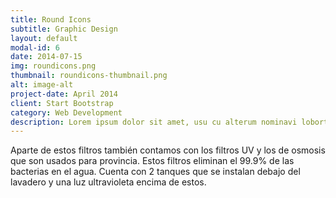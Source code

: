 ```yaml
---
title: Round Icons
subtitle: Graphic Design
layout: default
modal-id: 6
date: 2014-07-15
img: roundicons.png
thumbnail: roundicons-thumbnail.png
alt: image-alt
project-date: April 2014
client: Start Bootstrap
category: Web Development
description: Lorem ipsum dolor sit amet, usu cu alterum nominavi lobortis. At duo novum diceret. Tantas apeirian vix et, usu sanctus postulant inciderint ut, populo diceret necessitatibus in vim. Cu eum dicam feugiat noluisse.
---
```

Aparte de estos filtros también contamos con los filtros UV y los de osmosis que son usados para provincia. Estos filtros eliminan el 99.9% de las bacterias en el agua. Cuenta con 2 tanques que se instalan debajo del lavadero y una luz ultravioleta encima de estos.